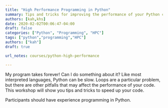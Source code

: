 ```yaml
---
title: "High Performance Programming in Python"
summary: Tips and tricks for improving the performance of your Python code.
authors: [kah,khs]
date: 2020-02-02T00:06:47-04:00
draft: false
categories: ["Python", "Programming", "HPC"]
tags: ["python","programming","HPC"]
authors: ["kah"]
draft: true

url_notes: courses/python-high-performance

---
```


My program takes forever!  Can I do something about it? Like most interpreted languages, Python can be slow.  Loops are a particular problem, but there are other pitfalls that may affect the performance of your code.  This workshop will show you tips and tricks to speed up your code.

Participants should have experience programming in Python.
